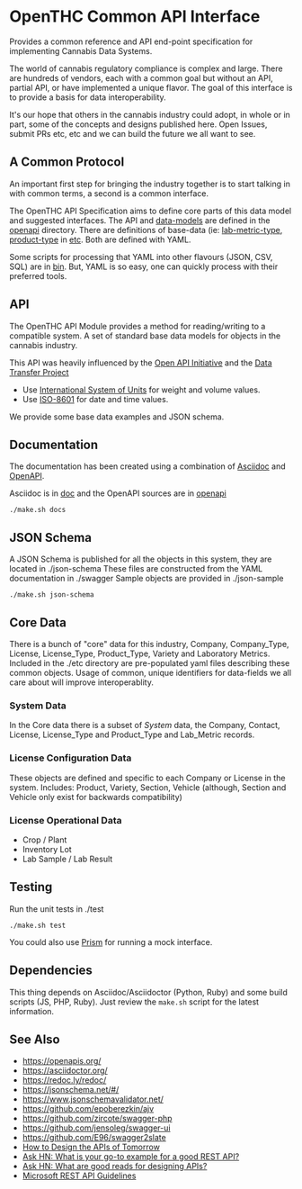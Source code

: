 # OpenTHC Common API Interface

Provides a common reference and API end-point specification for implementing Cannabis Data Systems.

The world of cannabis regulatory compliance is complex and large.
There are hundreds of vendors, each with a common goal but without an API, partial API, or have implemented a unique flavor.
The goal of this interface is to provide a basis for data interoperability.

It's our hope that others in the cannabis industry could adopt, in whole or in part, some of the concepts and designs published here.
Open Issues, submit PRs etc, etc and we can build the future we all want to see.


## A Common Protocol

An important first step for bringing the industry together is to start talking in with common terms, a second is a common interface.

The OpenTHC API Specification aims to define core parts of this data model and suggested interfaces.
The API and [data-models](./openapi/components/schema) are defined in the [openapi](./openapi) directory.
There are definitions of base-data (ie: [lab-metric-type](./etc/lab-metric), [product-type](./etc/product-type) in [etc](./etc).
Both are defined with YAML.

Some scripts for processing that YAML into other flavours (JSON, CSV, SQL) are in [bin](./bin).
But, YAML is so easy, one can quickly process with their preferred tools.


## API

The OpenTHC API Module provides a method for reading/writing to a compatible system.
A set of standard base data models for objects in the cannabis industry.

This API was heavily influenced by the [Open API Initiative](https://openapis.org/)
and the [Data Transfer Project](https://opensource.googleblog.com/2018/07/introducing-data-transfer-project.html)

* Use [International System of Units](https://en.wikipedia.org/wiki/International_System_of_Units) for weight and volume values.
* Use [ISO-8601](https://en.wikipedia.org/wiki/ISO_8601) for date and time values.

We provide some base data examples and JSON schema.


## Documentation

The documentation has been created using a combination of [Asciidoc](http://asciidoc.org) and [OpenAPI](https://swagger.io).

Asciidoc is in [doc](./doc) and the OpenAPI sources are in [openapi](./openapi)

	./make.sh docs


## JSON Schema

A JSON Schema is published for all the objects in this system, they are located in ./json-schema
These files are constructed from the YAML documentation in ./swagger
Sample objects are provided in ./json-sample

	./make.sh json-schema


## Core Data

There is a bunch of "core" data for this industry, Company, Company_Type, License, License_Type, Product_Type, Variety and Laboratory Metrics.
Included in the ./etc directory are pre-populated yaml files describing these common objects.
Usage of common, unique identifiers for data-fields we all care about will improve interoperablity.


### System Data

In the Core data there is a subset of *System* data, the Company, Contact, License, License_Type and Product_Type and Lab_Metric records.


### License Configuration Data

These objects are defined and specific to each Company or License in the system.
Includes: Product, Variety, Section, Vehicle (although, Section and Vehicle only exist for backwards compatibility)


### License Operational Data

* Crop / Plant
* Inventory Lot
* Lab Sample / Lab Result


## Testing

Run the unit tests in ./test

	./make.sh test

You could also use [Prism](https://github.com/stoplightio/prism) for running a mock interface.


## Dependencies

This thing depends on Asciidoc/Asciidoctor (Python, Ruby) and some build scripts (JS, PHP, Ruby).
Just review the `make.sh` script for the latest information.


## See Also

 * https://openapis.org/
 * https://asciidoctor.org/
 * https://redoc.ly/redoc/
 * https://jsonschema.net/#/
 * https://www.jsonschemavalidator.net/
 * https://github.com/epoberezkin/ajv
 * https://github.com/zircote/swagger-php
 * https://github.com/jensoleg/swagger-ui
 * https://github.com/E96/swagger2slate
 * [How to Design the APIs of Tomorrow](https://news.ycombinator.com/item?id=24332418)
 * [Ask HN: What is your go-to example for a good REST API?](https://news.ycombinator.com/item?id=11971491)
 * [Ask HN: What are good reads for designing APIs?](https://news.ycombinator.com/item?id=12262586)
 * [Microsoft REST API Guidelines](https://news.ycombinator.com/item?id=12122828)
